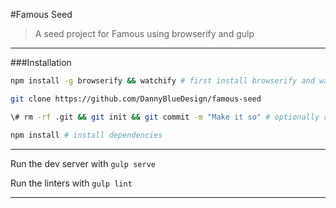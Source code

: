 #Famous Seed
> A seed project for Famous using browserify and gulp

---

###Installation

```bash
npm install -g browserify && watchify # first install browserify and watchify

git clone https://github.com/DannyBlueDesign/famous-seed

\# rm -rf .git && git init && git commit -m "Make it so" # optionally reset git history

npm install # install dependencies
```

---

Run the dev server with ```gulp serve```

Run the linters with ```gulp lint```

---
